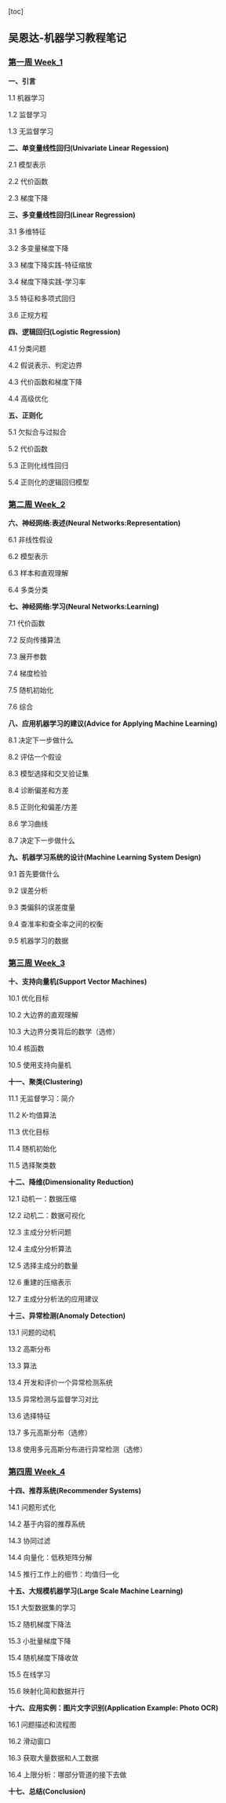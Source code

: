 [toc]

## 吴恩达-机器学习教程笔记

### [第一周 Week_1](Notes_1.md)

**一、引言**

1.1 机器学习

1.2 监督学习

1.3 无监督学习

**二、单变量线性回归(Univariate Linear Regession)**

2.1 模型表示

2.2 代价函数

2.3 梯度下降

**三、多变量线性回归(Linear Regression)**

3.1 多维特征

3.2 多变量梯度下降

3.3 梯度下降实践-特征缩放

3.4 梯度下降实践-学习率

3.5 特征和多项式回归

3.6 正规方程

**四、逻辑回归(Logistic Regression)**

4.1 分类问题

4.2 假说表示、判定边界

4.3 代价函数和梯度下降

4.4 高级优化

**五、正则化**

5.1 欠拟合与过拟合

5.2 代价函数

5.3 正则化线性回归

5.4 正则化的逻辑回归模型

### [第二周 Week_2](Notes_2.md)

**六、神经网络:表述(Neural Networks:Representation)**

6.1 非线性假设

6.2 模型表示

6.3 样本和直观理解

6.4 多类分类

**七、神经网络:学习(Neural Networks:Learning)**

7.1 代价函数

7.2 反向传播算法

7.3 展开参数

7.4 梯度检验

7.5 随机初始化

7.6 综合

**八、应用机器学习的建议(Advice for Applying Machine Learning)**

8.1 决定下一步做什么

8.2 评估一个假设

8.3 模型选择和交叉验证集

8.4 诊断偏差和方差

8.5 正则化和偏差/方差

8.6 学习曲线

8.7 决定下一步做什么

**九、机器学习系统的设计(Machine Learning System Design)**

9.1 首先要做什么

9.2 误差分析

9.3 类偏斜的误差度量

9.4 查准率和查全率之间的权衡

9.5 机器学习的数据

### [第三周 Week_3](Notes_3.md)

**十、支持向量机(Support Vector Machines)**

10.1 优化目标

10.2 大边界的直观理解

10.3 大边界分类背后的数学（选修）

10.4 核函数

10.5 使用支持向量机

**十一、聚类(Clustering)**

11.1 无监督学习：简介

11.2 K-均值算法

11.3 优化目标

11.4 随机初始化

11.5 选择聚类数

**十二、降维(Dimensionality Reduction)**

12.1 动机一：数据压缩

12.2 动机二：数据可视化

12.3 主成分分析问题

12.4 主成分分析算法

12.5 选择主成分的数量

12.6 重建的压缩表示

12.7 主成分分析法的应用建议

**十三、异常检测(Anomaly Detection)**

13.1 问题的动机

13.2 高斯分布

13.3 算法

13.4 开发和评价一个异常检测系统

13.5 异常检测与监督学习对比

13.6 选择特征

13.7 多元高斯分布（选修）

13.8 使用多元高斯分布进行异常检测（选修）

### [第四周 Week_4](Notes_4.md)

**十四、推荐系统(Recommender Systems)**

14.1 问题形式化

14.2 基于内容的推荐系统

14.3 协同过滤

14.4 向量化：低秩矩阵分解

14.5 推行工作上的细节：均值归一化

**十五、大规模机器学习(Large Scale Machine Learning)**

15.1 大型数据集的学习

15.2 随机梯度下降法

15.3 小批量梯度下降

15.4 随机梯度下降收敛

15.5 在线学习

15.6 映射化简和数据并行

**十六、应用实例：图片文字识别(Application Example: Photo OCR)**

16.1 问题描述和流程图

16.2 滑动窗口

16.3 获取大量数据和人工数据

16.4 上限分析：哪部分管道的接下去做

**十七、总结(Conclusion)**

